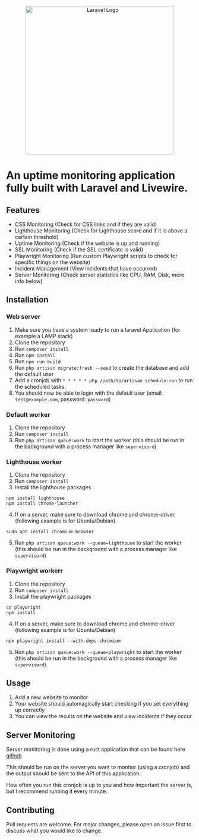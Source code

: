 <p align="center"><a href="https://laravel.com" target="_blank"><img src="https://raw.githubusercontent.com/laravel/art/master/logo-lockup/5%20SVG/2%20CMYK/1%20Full%20Color/laravel-logolockup-cmyk-red.svg" width="400" alt="Laravel Logo"></a></p>

# An uptime monitoring application fully built with Laravel and Livewire.

## Features
- CSS Monitoring (Check for CSS links and if they are valid)
- Lighthouse Monitoring (Check for Lighthouse score and if it is above a certain threshold)
- Uptime Monitoring (Check if the website is up and running)
- SSL Monitoring (Check if the SSL certificate is valid)
- Playwright Monitoring (Run custom Playwright scripts to check for specific things on the website)
- Incident Management (View incidents that have occurred)
- Server Monitoring (Check server statistics like CPU, RAM, Disk, more info below)


## Installation
### Web server
1. Make sure you have a system ready to run a laravel Application (for example a LAMP stack)
2. Clone the repository
3. Run `composer install`
4. Run `npm install`
5. Run `npm run build`
6. Run `php artisan migrate:fresh --seed` to create the database and add the default user
7. Add a cronjob with `* * * * * php /path/to/artisan schedule:run` to run the scheduled tasks
8. You should now be able to login with the default user (email: `test@example.com`, password: `password`)

### Default worker
1. Clone the repository
2. Run `composer install`
3. Run `php artisan queue:work` to start the worker (this should be run in the background with a process manager like `supervisord`)

### Lighthouse worker
1. Clone the repository
2. Run `composer install`
3. Install the lighthouse packages
```shell
npm install lighthouse
npm install chrome-launcher
```
4. If on a server, make sure to download chrome and chrome-driver (following example is for Ubuntu/Debian)
```shell
sudo apt install chromium-browser
```
5. Run `php artisan queue:work --queue=lighthouse` to start the worker (this should be run in the background with a process manager like `supervisord`)

### Playwright workerr
1. Clone the repository
2. Run `composer install`
3. Install the playwright packages
```shell
cd playwright
npm install
```
4. If on a server, make sure to download chrome and chrome-driver (following example is for Ubuntu/Debian)
```shell
npx playwright install --with-deps chromium
```
5. Run `php artisan queue:work --queue=playwright` to start the worker (this should be run in the background with a process manager like `supervisord`)


## Usage
1. Add a new website to monitor
2. Your website should automagically start checking if you set everything up correctly
3. You can view the results on the website and view incidents if they occur

## Server Monitoring
Server monitoring is done using a rust application that can be found here [github](https://github.com/NietThijmen/Uptime-Monitor-CLI)

This should be run on the server you want to monitor (using a cronjob) and the output should be sent to the API of this application.

How often you run this cronjob is up to you and how important the server is, but I recommend running it every minute.

## Contributing
Pull requests are welcome. For major changes, please open an issue first to discuss what you would like to change.
